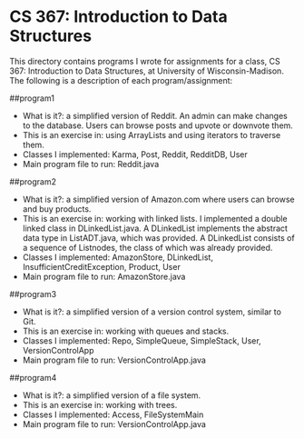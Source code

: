 # CS 367: Introduction to Data Structures
This directory contains programs I wrote for assignments for a class, CS 367: Introduction to Data Structures, 
at University of Wisconsin-Madison. The following is a description of each program/assignment:

##program1
- What is it?: a simplified version of Reddit. An admin can make changes to the database. Users can browse
posts and upvote or downvote them.
- This is an exercise in: using ArrayLists and using iterators to traverse them.
- Classes I implemented: Karma, Post, Reddit, RedditDB, User
- Main program file to run: Reddit.java

##program2
- What is it?: a simplified version of Amazon.com where users can browse and buy products.
- This is an exercise in: working with linked lists. I implemented a double linked class in DLinkedList.java.
A DLinkedList implements the abstract data type in ListADT.java, which was provided. A DLinkedList consists
of a sequence of Listnodes, the class of which was already provided.
- Classes I implemented: AmazonStore, DLinkedList, InsufficientCreditException, Product, User
- Main program file to run: AmazonStore.java

##program3
- What is it?: a simplified version of a version control system, similar to Git.
- This is an exercise in: working with queues and stacks.
- Classes I implemented: Repo, SimpleQueue, SimpleStack, User, VersionControlApp
- Main program file to run: VersionControlApp.java

##program4
- What is it?: a simplified version of a file system.
- This is an exercise in: working with trees.
- Classes I implemented: Access, FileSystemMain
- Main program file to run: VersionControlApp.java


